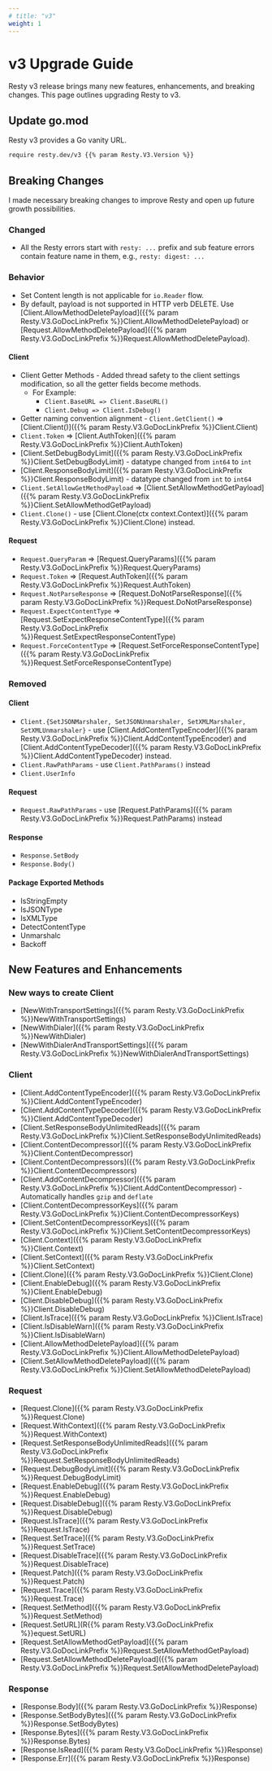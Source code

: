 ```yaml
---
# title: "v3"
weight: 1
---
```


# v3 Upgrade Guide

Resty v3 release brings many new features, enhancements, and breaking changes. This page outlines upgrading Resty to v3.

## Update go.mod

Resty v3 provides a Go vanity URL.

```bash
require resty.dev/v3 {{% param Resty.V3.Version %}}
```

## Breaking Changes

I made necessary breaking changes to improve Resty and open up future growth possibilities.

### Changed

* All the Resty errors start with `resty: ...` prefix and sub feature errors contain feature name in them, e.g., `resty: digest: ...`

### Behavior

* Set Content length is not applicable for `io.Reader` flow.
* By default, payload is not supported in HTTP verb DELETE. Use [Client.AllowMethodDeletePayload]({{% param Resty.V3.GoDocLinkPrefix %}}Client.AllowMethodDeletePayload) or [Request.AllowMethodDeletePayload]({{% param Resty.V3.GoDocLinkPrefix %}}Request.AllowMethodDeletePayload).

#### Client

* Client Getter Methods - Added thread safety to the client settings modification, so all the getter fields become methods.
    * For Example:
        * `Client.BaseURL => Client.BaseURL()`
        * `Client.Debug => Client.IsDebug()`
* Getter naming convention alignment - `Client.GetClient()` => [Client.Client()]({{% param Resty.V3.GoDocLinkPrefix %}}Client.Client)
* `Client.Token` => [Client.AuthToken]({{% param Resty.V3.GoDocLinkPrefix %}}Client.AuthToken)
* [Client.SetDebugBodyLimit]({{% param Resty.V3.GoDocLinkPrefix %}}Client.SetDebugBodyLimit) - datatype changed from `int64` to `int`
* [Client.ResponseBodyLimit]({{% param Resty.V3.GoDocLinkPrefix %}}Client.ResponseBodyLimit) - datatype changed from `int` to `int64`
* `Client.SetAllowGetMethodPayload` => [Client.SetAllowMethodGetPayload]({{% param Resty.V3.GoDocLinkPrefix %}}Client.SetAllowMethodGetPayload)
* `Client.Clone()` - use [Client.Clone(ctx context.Context)]({{% param Resty.V3.GoDocLinkPrefix %}}Client.Clone) instead.

#### Request

* `Request.QueryParam` => [Request.QueryParams]({{% param Resty.V3.GoDocLinkPrefix %}}Request.QueryParams)
* `Request.Token` => [Request.AuthToken]({{% param Resty.V3.GoDocLinkPrefix %}}Request.AuthToken)
* `Request.NotParseResponse` => [Request.DoNotParseResponse]({{% param Resty.V3.GoDocLinkPrefix %}}Request.DoNotParseResponse)
* `Request.ExpectContentType` => [Request.SetExpectResponseContentType]({{% param Resty.V3.GoDocLinkPrefix %}}Request.SetExpectResponseContentType)
* `Request.ForceContentType` => [Request.SetForceResponseContentType]({{% param Resty.V3.GoDocLinkPrefix %}}Request.SetForceResponseContentType)


### Removed

#### Client

* `Client.{SetJSONMarshaler, SetJSONUnmarshaler, SetXMLMarshaler, SetXMLUnmarshaler}` - use [Client.AddContentTypeEncoder]({{% param Resty.V3.GoDocLinkPrefix %}}Client.AddContentTypeEncoder) and [Client.AddContentTypeDecoder]({{% param Resty.V3.GoDocLinkPrefix %}}Client.AddContentTypeDecoder) instead.
* `Client.RawPathParams` - use `Client.PathParams()` instead
* `Client.UserInfo`

#### Request

* `Request.RawPathParams` - use [Request.PathParams]({{% param Resty.V3.GoDocLinkPrefix %}}Request.PathParams) instead

#### Response

* `Response.SetBody`
* `Response.Body()`

#### Package Exported Methods

* IsStringEmpty
* IsJSONType
* IsXMLType
* DetectContentType
* Unmarshalc
* Backoff


## New Features and Enhancements

### New ways to create Client

* [NewWithTransportSettings]({{% param Resty.V3.GoDocLinkPrefix %}}NewWithTransportSettings)
* [NewWithDialer]({{% param Resty.V3.GoDocLinkPrefix %}}NewWithDialer)
* [NewWithDialerAndTransportSettings]({{% param Resty.V3.GoDocLinkPrefix %}}NewWithDialerAndTransportSettings)

### Client

* [Client.AddContentTypeEncoder]({{% param Resty.V3.GoDocLinkPrefix %}}Client.AddContentTypeEncoder)
* [Client.AddContentTypeDecoder]({{% param Resty.V3.GoDocLinkPrefix %}}Client.AddContentTypeDecoder)
* [Client.SetResponseBodyUnlimitedReads]({{% param Resty.V3.GoDocLinkPrefix %}}Client.SetResponseBodyUnlimitedReads)
* [Client.ContentDecompressor]({{% param Resty.V3.GoDocLinkPrefix %}}Client.ContentDecompressor)
* [Client.ContentDecompressors]({{% param Resty.V3.GoDocLinkPrefix %}}Client.ContentDecompressors)
* [Client.AddContentDecompressor]({{% param Resty.V3.GoDocLinkPrefix %}}Client.AddContentDecompressor) - Automatically handles `gzip` and `deflate`
* [Client.ContentDecompressorKeys]({{% param Resty.V3.GoDocLinkPrefix %}}Client.ContentDecompressorKeys)
* [Client.SetContentDecompressorKeys]({{% param Resty.V3.GoDocLinkPrefix %}}Client.SetContentDecompressorKeys)
* [Client.Context]({{% param Resty.V3.GoDocLinkPrefix %}}Client.Context)
* [Client.SetContext]({{% param Resty.V3.GoDocLinkPrefix %}}Client.SetContext)
* [Client.Clone]({{% param Resty.V3.GoDocLinkPrefix %}}Client.Clone)
* [Client.EnableDebug]({{% param Resty.V3.GoDocLinkPrefix %}}Client.EnableDebug)
* [Client.DisableDebug]({{% param Resty.V3.GoDocLinkPrefix %}}Client.DisableDebug)
* [Client.IsTrace]({{% param Resty.V3.GoDocLinkPrefix %}}Client.IsTrace)
* [Client.IsDisableWarn]({{% param Resty.V3.GoDocLinkPrefix %}}Client.IsDisableWarn)
* [Client.AllowMethodDeletePayload]({{% param Resty.V3.GoDocLinkPrefix %}}Client.AllowMethodDeletePayload)
* [Client.SetAllowMethodDeletePayload]({{% param Resty.V3.GoDocLinkPrefix %}}Client.SetAllowMethodDeletePayload)

### Request

* [Request.Clone]({{% param Resty.V3.GoDocLinkPrefix %}}Request.Clone)
* [Request.WithContext]({{% param Resty.V3.GoDocLinkPrefix %}}Request.WithContext)
* [Request.SetResponseBodyUnlimitedReads]({{% param Resty.V3.GoDocLinkPrefix %}}Request.SetResponseBodyUnlimitedReads)
* [Request.DebugBodyLimit]({{% param Resty.V3.GoDocLinkPrefix %}}Request.DebugBodyLimit)
* [Request.EnableDebug]({{% param Resty.V3.GoDocLinkPrefix %}}Request.EnableDebug)
* [Request.DisableDebug]({{% param Resty.V3.GoDocLinkPrefix %}}Request.DisableDebug)
* [Request.IsTrace]({{% param Resty.V3.GoDocLinkPrefix %}}Request.IsTrace)
* [Request.SetTrace]({{% param Resty.V3.GoDocLinkPrefix %}}Request.SetTrace)
* [Request.DisableTrace]({{% param Resty.V3.GoDocLinkPrefix %}}Request.DisableTrace)
* [Request.Patch]({{% param Resty.V3.GoDocLinkPrefix %}}Request.Patch)
* [Request.Trace]({{% param Resty.V3.GoDocLinkPrefix %}}Request.Trace)
* [Request.SetMethod]({{% param Resty.V3.GoDocLinkPrefix %}}Request.SetMethod)
* [Request.SetURL](R{{% param Resty.V3.GoDocLinkPrefix %}}equest.SetURL)
* [Request.SetAllowMethodGetPayload]({{% param Resty.V3.GoDocLinkPrefix %}}Request.SetAllowMethodGetPayload)
* [Request.SetAllowMethodDeletePayload]({{% param Resty.V3.GoDocLinkPrefix %}}Request.SetAllowMethodDeletePayload)

### Response

* [Response.Body]({{% param Resty.V3.GoDocLinkPrefix %}}Response)
* [Response.SetBodyBytes]({{% param Resty.V3.GoDocLinkPrefix %}}Response.SetBodyBytes)
* [Response.Bytes]({{% param Resty.V3.GoDocLinkPrefix %}}Response.Bytes)
* [Response.IsRead]({{% param Resty.V3.GoDocLinkPrefix %}}Response)
* [Response.Err]({{% param Resty.V3.GoDocLinkPrefix %}}Response)